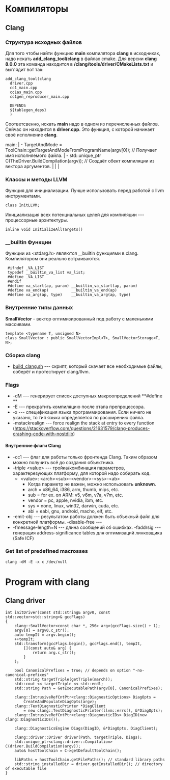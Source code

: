 # Компиляторы
## Clang
### Структура исходных файлов
Для того чтобы найти функцию __main__ компилятора __clang__ в исходниках, надо искать __add_clang_tool(clang__ в файлах cmake. Для версии __clang 8.0.0__ эта команда находится в __/clang/tools/driver/CMakeLists.txt__ и выглядит вот так:
```
add_clang_tool(clang
  driver.cpp
  cc1_main.cpp
  cc1as_main.cpp
  cc1gen_reproducer_main.cpp

  DEPENDS
  ${tablegen_deps}
  )
```
Соответсвенно, искать __main__ надо в одном из перечисленных файлов. Сейчас он находится в __driver.cpp__. Это функция, с которой начинает своё исполнение __clang__.

main:
| - TargetAndMode = ToolChain::getTargetAndModeFromProgramName(argv[0]); // Получает имя исполняемого файла.
| - std::unique_ptr<Compilation> C(TheDriver.BuildCompilation(argv)); // Создаёт обект компиляции из вектора аргументов.
|
|
|


### Классы и методы LLVM
Функция для инициализации. Лучше использовать перед работой с llvm инструментами.
```
class InitLLVM;
```
Инициализация всех потенциальных целей для компиляции --- процессорные архитектуры.
```
inline void InitializeAllTargets()
```


### __builtin Функции
Функции из <stdarg.h\> являются __builtin функциями в clang. Компилятором они реально встраиваются. 
```
 #ifndef _VA_LIST
 typedef __builtin_va_list va_list;
 #define _VA_LIST
 #endif
 #define va_start(ap, param) __builtin_va_start(ap, param)
 #define va_end(ap)          __builtin_va_end(ap)
 #define va_arg(ap, type)    __builtin_va_arg(ap, type)
```

 
### Внутренние типы данных
__SmallVector__ - вектор оптимизированный под работу с маленькими массивами.
```
template <typename T, unsigned N>
class SmallVector : public SmallVectorImpl<T>, SmallVectorStorage<T, N>;
```

### Сборка clang
* [build_clang.sh](./build_clang.sh) --- скрипт, который скачает все необходимые файлы, соберёт и протестирует clang/llvm.


### Flags
 * -dM --- генерирует список доступных макроопределений **#define **
 * -E --- прекратить компиляцию после этапа препроцессора.
 * -x --- спецификация языка программирования. Если ничего не указано, то тип языка определяется по расширению файла.
 * -mstackrealign --- force realign the stack at entry to every function (https://stackoverflow.com/questions/21631579/clang-produces-crashing-code-with-nostdlib)

#### Внутренние флаги Clang
* -cc1 --- флаг для работы только фронтенда Clang. Таким образом можно получить всё до создания объектника.
* -triple <value\> --- тройка/комбинация параметров, характерезующих платформу, для которой надо собирать код. 
	* <value\>: <arch\><sub\>-<vendor\>-<sys\>-<ab\>
		* Когда параметр не важен, можно использовать __unknown__.
		* arch = x86_64, i386, arm, thumb, mips, etc.
		* sub = for ex. on ARM: v5, v6m, v7a, v7m, etc.
		* vendor = pc, apple, nvidia, ibm, etc.
		* sys = none, linux, win32, darwin, cuda, etc.
		* abi = eabi, gnu, android, macho, elf, etc.
* -emit-obj --- результатом работы должен быть объекный файл для конкретной платформы.
-disable-free --- 
* -fmessage-length=N --- длина сообщений об ошибках.
-faddrsig --- генерация address-significance tables для оптимизаций линковщика (Safe ICF)


### Get list of predefined macrosses
```
clang -dM -E -x c /dev/null
```


# Program with clang
## Clang driver
```
int initDriver(const std::string& argv0, const std::vector<std::string>& gccFlags)
{
    clang::SmallVector<const char *, 256> argv(gccFlags.size() + 1);
    argv[0] = argv0.c_str();
    auto tempIt = argv.begin();
    ++tempIt;
    std::transform(gccFlags.begin(), gccFlags.end(), tempIt,
        [](const auto& arg) {
            return arg.c_str();
        }
    );

    bool CanonicalPrefixes = true; // depends on option "-no-canonical-prefixes"
    std::string targetTriple(getTriple(march));
    std::cout << targetTriple << std::endl;
    std::string Path = GetExecutablePath(argv[0], CanonicalPrefixes);

    clang::IntrusiveRefCntPtr<clang::DiagnosticOptions> DiagOpts =
        CreateAndPopulateDiagOpts(argv);
    clang::TextDiagnosticPrinter *DiagClient
        = new clang::TextDiagnosticPrinter(llvm::errs(), &*DiagOpts);
    clang::IntrusiveRefCntPtr<clang::DiagnosticIDs> DiagID(new clang::DiagnosticIDs());

    clang::DiagnosticsEngine Diags(DiagID, &*DiagOpts, DiagClient);

    clang::driver::Driver driver(Path, targetTriple, Diags);
    std::unique_ptr<clang::driver::Compilation> C(driver.BuildCompilation(argv));
    auto& hostToolChain = C->getDefaultToolChain(); 

    libPaths = hostToolChain.getFilePaths(); // standard library paths
    std::string installedDir = driver.getInstalledDir(); // directory of executable file 
}
```
